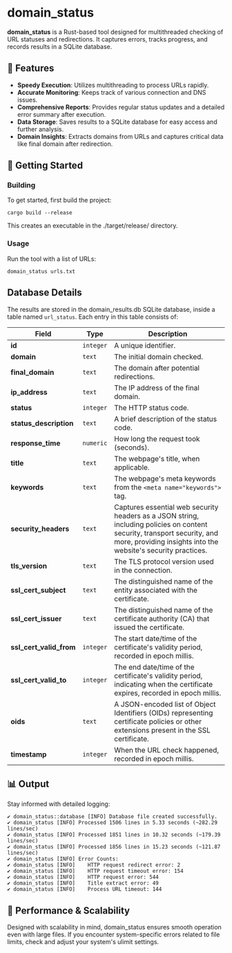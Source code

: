 # domain_status
**domain_status** is a Rust-based tool designed for multithreaded checking of URL statuses and redirections. It captures errors, tracks progress, and records results in a SQLite database.

## 🌟 Features

* **Speedy Execution**: Utilizes multithreading to process URLs rapidly.
* **Accurate Monitoring**: Keeps track of various connection and DNS issues.
* **Comprehensive Reports**: Provides regular status updates and a detailed error summary after execution.
* **Data Storage**: Saves results to a SQLite database for easy access and further analysis.
* **Domain Insights**: Extracts domains from URLs and captures critical data like final domain after redirection.

## 🔧 Getting Started

### Building
To get started, first build the project:

    cargo build --release

This creates an executable in the ./target/release/ directory.

### Usage
Run the tool with a list of URLs:

    domain_status urls.txt

## Database Details
The results are stored in the domain_results.db SQLite database, inside a table named `url_status`. Each entry in this table consists of:

| Field                   | Type      | Description                                                                                                                                                                               |
|-------------------------|-----------|-------------------------------------------------------------------------------------------------------------------------------------------------------------------------------------------|
| **id**                  | `integer` | A unique identifier.                                                                                                                                                                      |
| **domain**              | `text`    | The initial domain checked.                                                                                                                                                               |
| **final_domain**        | `text`    | The domain after potential redirections.                                                                                                                                                  |
| **ip_address**          | `text`    | The IP address of the final domain.                                                                                                                                                       |
| **status**              | `integer` | The HTTP status code.                                                                                                                                                                     |
| **status_description**  | `text`    | A brief description of the status code.                                                                                                                                                   |
| **response_time**       | `numeric` | How long the request took (seconds).                                                                                                                                                      |
| **title**               | `text`    | The webpage's title, when applicable.                                                                                                                                                     |
| **keywords**            | `text`    | The webpage's meta keywords from the `<meta name="keywords">` tag.                                                                                                                        |
| **security_headers**    | `text`    | Captures essential web security headers as a JSON string, including policies on content security, transport security, and more, providing insights into the website's security practices. |
| **tls_version**         | `text`    | The TLS protocol version used in the connection.                                                                                                                                          |
| **ssl_cert_subject**    | `text`    | The distinguished name of the entity associated with the certificate.                                                                                                                     |
| **ssl_cert_issuer**     | `text`    | The distinguished name of the certificate authority (CA) that issued the certificate.                                                                                                     |
| **ssl_cert_valid_from** | `integer` | The start date/time of the certificate's validity period, recorded in epoch millis.                                                                                                       |
| **ssl_cert_valid_to**   | `integer` | The end date/time of the certificate's validity period, indicating when the certificate expires, recorded in epoch millis.                                                                |
| **oids**                | `text`    | A JSON-encoded list of Object Identifiers (OIDs) representing certificate policies or other extensions present in the SSL certificate.                                                    |
| **timestamp**           | `integer` | When the URL check happened, recorded in epoch millis.                                                                                                                                    |

## 📊 Output
Stay informed with detailed logging:

```plaintext
✔️ domain_status::database [INFO] Database file created successfully.
✔️ domain_status [INFO] Processed 1506 lines in 5.33 seconds (~282.29 lines/sec)
✔️ domain_status [INFO] Processed 1851 lines in 10.32 seconds (~179.39 lines/sec)
✔️ domain_status [INFO] Processed 1856 lines in 15.23 seconds (~121.87 lines/sec)
✔️ domain_status [INFO] Error Counts:
✔️ domain_status [INFO]    HTTP request redirect error: 2
✔️ domain_status [INFO]    HTTP request timeout error: 154
✔️ domain_status [INFO]    HTTP request error: 544
✔️ domain_status [INFO]    Title extract error: 49
✔️ domain_status [INFO]    Process URL timeout: 144
```

## 🚀 Performance & Scalability
Designed with scalability in mind, domain_status ensures smooth operation even with large files. If you encounter system-specific errors related to file limits, check and adjust your system's ulimit settings.
